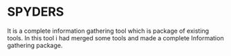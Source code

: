 # SPYDERS
It is a complete information gathering tool which is package of existing tools. In this tool i had merged some tools and made a complete Information gathering package.
